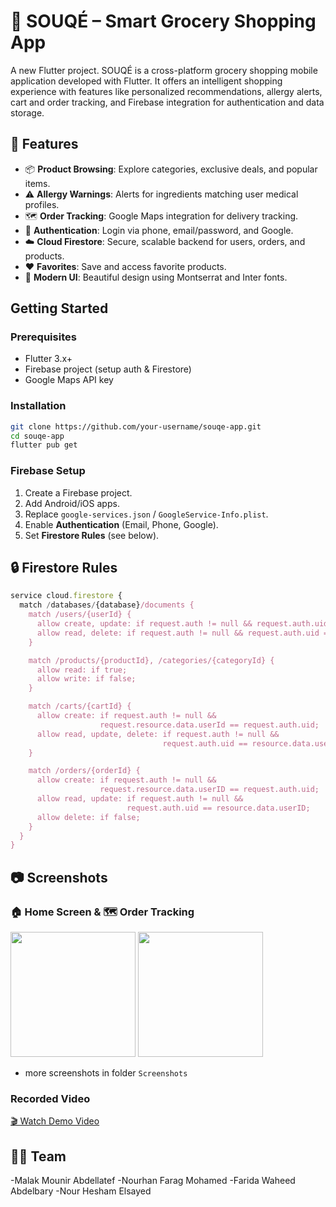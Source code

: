 # 🛒 SOUQÉ – Smart Grocery Shopping App

A new Flutter project.
SOUQÉ is a cross-platform grocery shopping mobile application developed with Flutter. It offers an intelligent shopping experience with features like personalized recommendations, allergy alerts, cart and order tracking, and Firebase integration for authentication and data storage.

## 📲 Features

- 📦 **Product Browsing**: Explore categories, exclusive deals, and popular items.
- ⚠️ **Allergy Warnings**: Alerts for ingredients matching user medical profiles.
- 🗺️ **Order Tracking**: Google Maps integration for delivery tracking.
- 🔐 **Authentication**: Login via phone, email/password, and Google.
- ☁️ **Cloud Firestore**: Secure, scalable backend for users, orders, and products.
- ❤️ **Favorites**: Save and access favorite products.
- 🎨 **Modern UI**: Beautiful design using Montserrat and Inter fonts.

## Getting Started

### Prerequisites

- Flutter 3.x+
- Firebase project (setup auth & Firestore)
- Google Maps API key

### Installation

```bash
git clone https://github.com/your-username/souqe-app.git
cd souqe-app
flutter pub get
```

### Firebase Setup

1. Create a Firebase project.
2. Add Android/iOS apps.
3. Replace `google-services.json` / `GoogleService-Info.plist`.
4. Enable **Authentication** (Email, Phone, Google).
5. Set **Firestore Rules** (see below).

## 🔒 Firestore Rules

```js
service cloud.firestore {
  match /databases/{database}/documents {
    match /users/{userId} {
      allow create, update: if request.auth != null && request.auth.uid == userId;
      allow read, delete: if request.auth != null && request.auth.uid == userId;
    }

    match /products/{productId}, /categories/{categoryId} {
      allow read: if true;
      allow write: if false;
    }

    match /carts/{cartId} {
      allow create: if request.auth != null &&
                    request.resource.data.userId == request.auth.uid;
      allow read, update, delete: if request.auth != null &&
                                  request.auth.uid == resource.data.userId;
    }

    match /orders/{orderId} {
      allow create: if request.auth != null &&
                    request.resource.data.userID == request.auth.uid;
      allow read, update: if request.auth != null &&
                          request.auth.uid == resource.data.userID;
      allow delete: if false;
    }
  }
}
```

## 📷 Screenshots
### 🏠 Home Screen & 🗺️ Order Tracking

<img src="Screenshots/homeScreen.png" width="200"/> <img src="Screenshots/trackOrder.png" width="200"/>

- more screenshots in folder  `Screenshots`

### Recorded Video
[🎬 Watch Demo Video](https://github.com/NourhanFarag/SouqeApp/blob/main/appScreenRecorded.mp4)

## 👩‍💻 Team 
-Malak Mounir Abdellatef 
-Nourhan Farag Mohamed 
-Farida Waheed Abdelbary 
-Nour Hesham Elsayed 
